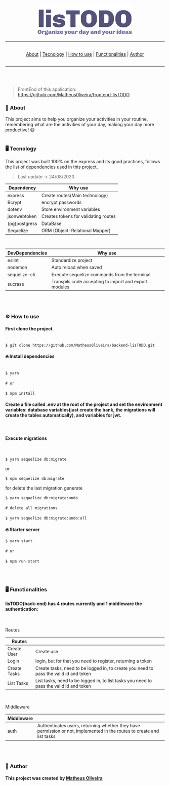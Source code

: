 <div align='center'>

  <img src='./github/Logo.svg' width='300'/>

---

<br>
<a href='#about'>About</a> |
<a href='#tecnology'>Tecnology</a> |
<a href='#how-to-use'>How to use</a> |
<a href='#functionalities'>Functionalities</a> |
<a href='#author'>Author</a>

<br>
<br>

---

<br>
<br>

</div>

> FrontEnd of this application: https://github.com/Matheus0liveira/frontend-lisTODO

### <p id='about'>📑 About</p>

This project aims to help you organize your activities in your routine, remembering what are the activities of your day, making your day more productive! 😄
<br>
<br>

### <p id='tecnology'>🖥 Tecnology</p>

This project was built 100% on the express and its good practices, follows the list of dependencies used in this project.

> Last update -> 24/08/2020

| Dependency    | Why use                              |
| ------------- | ------------------------------------ |
| express       | Create routes(Main technology)       |
| Bcrypt        | encrypt passwords                    |
| dotenv        | Store environment variables          |
| jsonwebtoken  | Creates tokens for validating routes |
| (pg)postgress | DataBase                             |
| Sequelize     | ORM (Object-Relational Mapper)       |

<br>

| DevDependencies | Why use                                               |
| --------------- | ----------------------------------------------------- |
| eslint          | Standardize project                                   |
| nodemon         | Auto reload when saved                                |
| sequelize-cli   | Execute sequelize commands from the terminal          |
| sucrase         | Transpils code accepting to import and export modules |

<br>
<br>

### <p id='how-to-use'>⚙️ How to use</p>

#### First clone the project

```shell

$ git clone https://github.com/Matheus0liveira/backend-lisTODO.git

```

#### 🔥 Install dependencies

```shell

$ yarn

# or

$ npm install

```

#### Create a file called .env at the root of the project and set the environment variables: database variables(just create the bank, the migrations will create the tables automatically), and variables for jwt.

<br/>

#### Execute migrations

<br/>

```shell
$ yarn sequelize db:migrate
```

or

```shell
$ npm sequelize db:migrate
```

for delete the last migration generate

```shell
$ yarn sequelize db:migrate:undo

# delete all migrations

$ yarn sequelize db:migrate:undo:all
```

#### 🔥 Starter server

```shell
$ yarn start

# or

$ npm run start

```

<br>
<br>

### <p id='functionalities'>🖥 Functionalities</p>

#### lisTODO(back-end) has 4 routes currently and 1 middleware the authentication:

<br/>

Routes

| Routes       |                                                                                         |
| ------------ | --------------------------------------------------------------------------------------- |
| Create User  | Create use                                                                              |
| Login        | login, but for that you need to register, returning a token                             |
| Create Tasks | Create tasks, need to be logged in, to create you need to pass the valid id and token   |
| List Tasks   | List tasks, need to be logged in, to list tasks you need to pass the valid id and token |

<br/>

Middleware

| Middleware |                                                                                                                        |
| ---------- | ---------------------------------------------------------------------------------------------------------------------- |
| auth       | Authenticates users, returning whether they have permission or not, implemented in the routes to create and list tasks |

<br>
<br>

### <p id='author'>👨 Author</p>

#### This project was created by <a href='https://www.github.com/Matheus0liveira'>Matheus Oliveira <a/>
